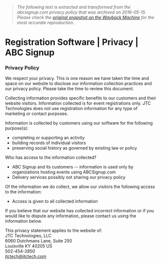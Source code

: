 > *The following text is extracted and transformed from the abcsignup.com privacy policy that was archived on 2016-05-15. Please check the [original snapshot on the Wayback Machine](https://web.archive.org/web/20160515110324id_/http%3A//www.abcsignup.com/privacy) for the most accurate reproduction.*

# Registration Software | Privacy | ABC Signup

### Privacy Policy

We respect your privacy. This is one reason we have taken the time and space on our website to disclose our information collection practices and our privacy policy. Please take the time to review this document.

Collecting information provides specific benefits to our customers and their website visitors. Information collected is for event registrations only. JTC Technologies does not use registration information for any type of marketing or contact purposes.

Information is collected by customers using our software for the following purpose(s):

  * completing or supporting an activity
  * building records of individual visitors
  * preserving social history as governed by existing law or policy



Who has access to the information collected?

  * ABC Signup and its customers -- information is used only by organizations hosting events using ABCSignup.com
  * Delivery services possibly not sharing our privacy policy



Of the information we do collect, we allow our visitors the following access to the information:

  * Access is given to all collected information



If you believe that our website has collected incorrect information or if you would like to dispute any information, please contact us using the information below.

This privacy statement applies to the website of:  
JTC Technologies, LLC   
6060 Dutchmans Lane, Suite 250   
Louisville KY 40205 US   
502-454-2850   
jtctech@jtctech.com 
